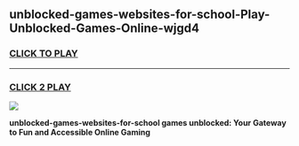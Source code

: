 
## unblocked-games-websites-for-school-Play-Unblocked-Games-Online-wjgd4
<h3>
<a href="https://premium76.site?title=unblocked-games-websites-for-school&ref=25A">CLICK TO PLAY</a></h3>
<hr>

<h3>
<a href="https://premium76.site?title=unblocked-games-websites-for-school&ref=25A">CLICK 2 PLAY</a>
  
</h3>

<a href="https://premium76.site?title=unblocked-games-websites-for-school&ref=25A"><img src="https://clearcache.store/games.png"></a>


**unblocked-games-websites-for-school games unblocked: Your Gateway to Fun and Accessible Online Gaming**
